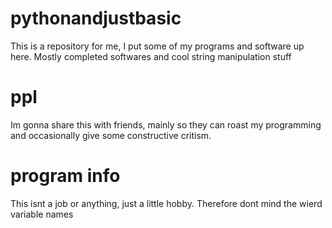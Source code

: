 # pythonandjustbasic
This is a repository for me, I put some of my programs and software up here. Mostly completed softwares and cool string manipulation stuff

# ppl
Im gonna share this with friends, mainly so they can roast my programming and occasionally give some constructive critism.

# program info
This isnt a job or anything, just a little hobby. Therefore dont mind the wierd variable names
